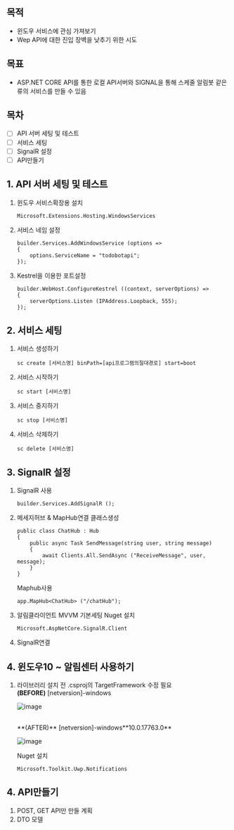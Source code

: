 ## 목적
- 윈도우 서비스에 관심 가져보기
- Wep API에 대한 진입 장벽을 낮추기 위한 시도

## 목표
- ASP.NET CORE API를 통한 로컬 API서버와 SIGNAL을 통해 스케줄 알림봇 같은 류의 서비스를 만들 수 있음

## 목차
- [ ] API 서버 세팅 및 테스트
- [ ] 서비스 세팅
- [ ] SignalR 설정  
- [ ] API만들기

## 1. API 서버 세팅 및 테스트
1. 윈도우 서비스확장용 설치
    ```
    Microsoft.Extensions.Hosting.WindowsServices
    ```
2. 서비스 네임 설정
    ```CSharp
    builder.Services.AddWindowsService (options =>
    {
        options.ServiceName = "todobotapi";
    });
    ```
3. Kestrel을 이용한 포트설정
    ```CSharp
    builder.WebHost.ConfigureKestrel ((context, serverOptions) =>
    {
        serverOptions.Listen (IPAddress.Loopback, 555);
    });
    ```


## 2. 서비스 세팅
1. 서비스 생성하기
    ```
    sc create [서비스명] binPath=[api프로그램의절대경로] start=boot
    ```
2. 서비스 시작하기
   ```
   sc start [서비스명]
   ```
3. 서비스 중지하기
   ```
   sc stop [서비스명]
   ```
4. 서비스 삭제하기
   ```
   sc delete [서비스명]
   ```
## 3. SignalR 설정
1. SignalR 사용
   ```
   builder.Services.AddSignalR ();
   ```
2. 메세지허브 & MapHub연결
   클래스생성
   ```
   public class ChatHub : Hub
   {
       public async Task SendMessage(string user, string message)
       {
           await Clients.All.SendAsync ("ReceiveMessage", user, message);
       }
   }
   ```
   Maphub사용
   ```
   app.MapHub<ChatHub> ("/chatHub");
   ```
4. 알림클라이언트 MVVM 기본세팅
   Nuget 설치
   ```
   Microsoft.AspNetCore.SignalR.Client
   ```
6. SignalR연결
## 4. 윈도우10 ~ 알림센터 사용하기
1. 라이브러리 설치 전 .csproj의 TargetFramework 수정 필요
   <br/>
   **(BEFORE)** [netversion]-windows
   <br/>
   
   ![image](https://github.com/lukewire129/WpfMeetup_240627/assets/54387261/e0844b8f-f53d-4d33-858a-d95a9886fed2)

   <br/>
   **(AFTER)** [netversion]-windows**10.0.17763.0**
   <br/>
   
   ![image](https://github.com/lukewire129/WpfMeetup_240627/assets/54387261/7d673971-8b92-4e6d-a92f-cf872420b87d)

   Nuget 설치
   ```
   Microsoft.Toolkit.Uwp.Notifications
   ```
   
## 4. API만들기
1. POST, GET API만 만들 계획
2. DTO 모델
